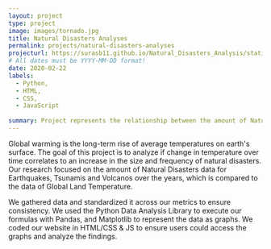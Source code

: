 ```yaml
---
layout: project
type: project
image: images/tornado.jpg
title: Natural Disasters Analyses
permalink: projects/natural-disasters-analyses
projecturl: https://surasb11.github.io/Natural_Disasters_Analysis/static/index.html
# All dates must be YYYY-MM-DD format!
date: 2020-02-22
labels:
  - Python,
  - HTML,
  - CSS,
  - JavaScript
  
summary: Project represents the relationship between the amount of Natural Disasters and Global Land Temperature changes over the years.
---
```


Global warming is the long-term rise of average temperatures on earth's surface. The goal of this project is to analyze if change in temperature over time correlates to an increase in the size and frequency of natural disasters. Our research focused on the amount of Natural Disasters data for Earthquakes, Tsunamis and Volcanos over the years, which is compared to the data of Global Land Temperature.

We gathered data and standardized it across our metrics to ensure consistency. We used the Python Data Analysis Library to execute our formulas with Pandas, and Matplotlib to represent the data as graphs. We coded our website in HTML/CSS & JS to ensure users could access the graphs and analyze the findings.
